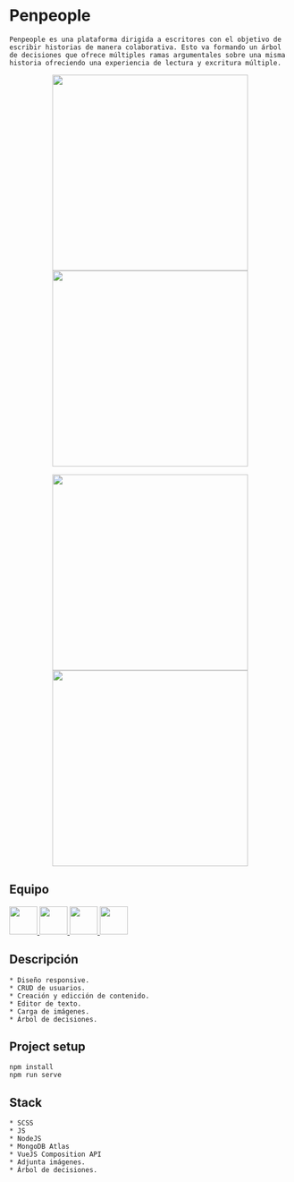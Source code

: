 # Penpeople
```
Penpeople es una plataforma dirigida a escritores con el objetivo de escribir historias de manera colaborativa. Esto va formando un árbol de decisiones que ofrece múltiples ramas argumentales sobre una misma historia ofreciendo una experiencia de lectura y excritura múltiple.
```
<p align=center>
<img align="center" width="350px" src="https://raw.githubusercontent.com/rosepernia/penpeople/master/public/pen1.jpg"/>
<img align="center" width="350px" src="https://raw.githubusercontent.com/rosepernia/penpeople/master/public/pen2.jpg"/>
</p>
<p align=center>
<img align="center" width="350px" src="https://raw.githubusercontent.com/rosepernia/penpeople/master/public/pen3.jpg"/>
<img align="center" width="350px" src="https://raw.githubusercontent.com/rosepernia/penpeople/master/public/pen4.jpg"/>
</p>

## Equipo

<a href="https://github.com/charimat" target="_blank">
<img width="50px" src="https://avatars.githubusercontent.com/u/72203168?v=4"/>
</a>
<a href="https://github.com/DvM94" target="_blank">
<img width="50px" src="https://avatars.githubusercontent.com/u/72202793?v=4"/>
</a>
<a href="https://github.com/Martasanch" target="_blank">
<img width="50px" src="https://avatars.githubusercontent.com/u/72202876?v=4"/>
</a>
<a href="https://github.com/rosepernia" target="_blank">
<img width="50px" src="https://avatars.githubusercontent.com/u/73782767?s=400&amp;u=240acf14afeca63d9501424840b215ec76a69191&amp;v=4"/>
</a>

## Descripción
```
* Diseño responsive.
* CRUD de usuarios.
* Creación y edicción de contenido.
* Editor de texto.
* Carga de imágenes.
* Árbol de decisiones.
```

## Project setup
```
npm install
npm run serve
```

## Stack
```
* SCSS
* JS
* NodeJS
* MongoDB Atlas
* VueJS Composition API
* Adjunta imágenes.
* Árbol de decisiones.
```
